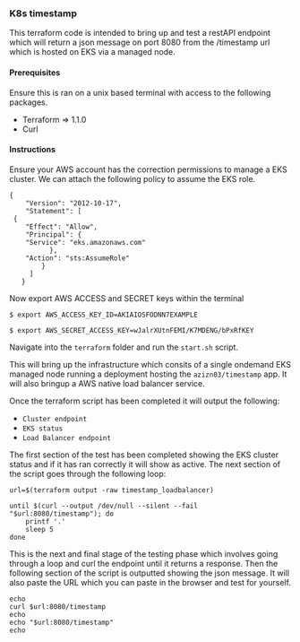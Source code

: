 ### K8s timestamp 

This terraform code is intended to bring up and test a restAPI endpoint which will return a json message on port 8080 from the /timestamp url which is hosted on EKS via a managed node. 

#### Prerequisites

Ensure this is ran on a unix based terminal with access to the following packages.


 - Terraform => 1.1.0
 - Curl

#### Instructions 

Ensure your AWS account has the correction permissions to manage a EKS cluster. We can attach the following policy to assume the EKS role.

    {
        "Version": "2012-10-17",
        "Statement": [
     {
        "Effect": "Allow",
        "Principal": {
        "Service": "eks.amazonaws.com"
              },
        "Action": "sts:AssumeRole"
            }
         ] 
       }

Now export AWS ACCESS and SECRET keys within the terminal

`$ export AWS_ACCESS_KEY_ID=AKIAIOSFODNN7EXAMPLE`

`$ export AWS_SECRET_ACCESS_KEY=wJalrXUtnFEMI/K7MDENG/bPxRfKEY`

Navigate into the  `terraform` folder and run the `start.sh` script.

This will bring up the infrastructure which consits of a single ondemand EKS managed node running a deployment hosting the `azizn03/timestamp` app. It will also bringup a AWS native load balancer service. 

Once the terraform script has been completed it will output the following:

- `Cluster endpoint`
- `EKS status`
- `Load Balancer endpoint`

The first section of the test has been completed showing the EKS cluster status and if it has ran correctly it will show as active. The next section of the script goes  through the following loop: 

    url=$(terraform output -raw timestamp_loadbalancer)
    
	until $(curl --output /dev/null --silent --fail "$url:8080/timestamp"); do
        printf '.'
        sleep 5
    done

This is the next and final stage of the testing phase which involves going through a loop and curl the endpoint until it returns a response. Then the following section of the script is outputted showing the json message. It will also paste the URL which you can paste in the browser and test for yourself.

    echo
    curl $url:8080/timestamp
    echo
    echo "$url:8080/timestamp"
    echo


